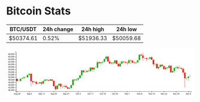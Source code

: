 # Bitcoin Stats

BTC/USDT|24h change|24h high|24h low|
|---|---|---|---|
|$50374.61|0.52%|$51936.33|$50059.68|

<img src="./chart.svg">
